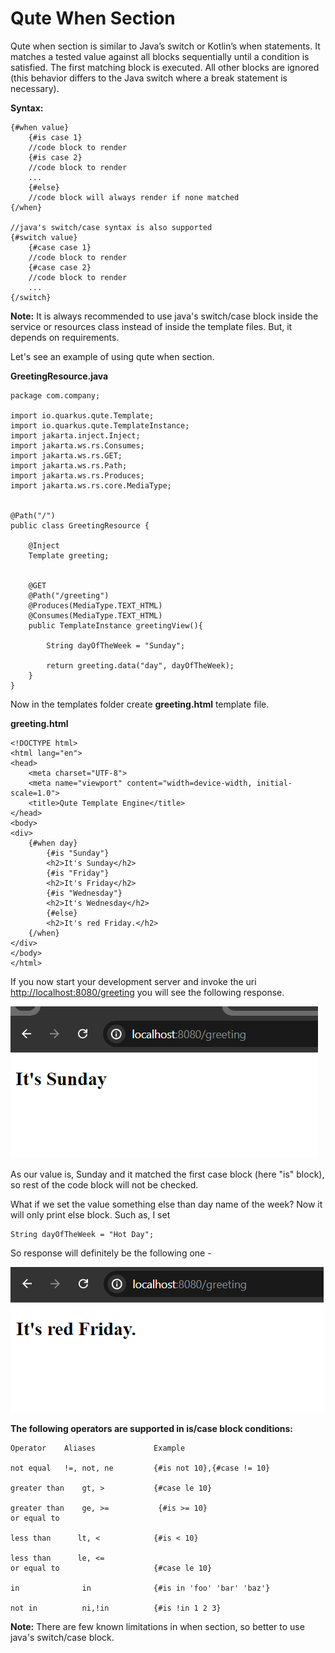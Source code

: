 # Qute When Section

Qute when section is similar to Java’s switch or Kotlin’s when statements. It matches a tested value against all blocks sequentially until a condition is satisfied. The first matching block is executed. All other blocks are ignored (this behavior differs to the Java switch where a break statement is necessary).


**Syntax:**

```
{#when value}
    {#is case 1}
    //code block to render
    {#is case 2}
    //code block to render
    ...
    {#else} 
    //code block will always render if none matched
{/when}

//java's switch/case syntax is also supported
{#switch value}
    {#case case 1}
    //code block to render
    {#case case 2}
    //code block to render
    ...
{/switch}
```

**Note:** It is always recommended to use java's switch/case block inside the service or resources class instead of inside the template files. But, it depends on requirements.


Let's see an example of using qute when section.


**GreetingResource.java**

```
package com.company;

import io.quarkus.qute.Template;
import io.quarkus.qute.TemplateInstance;
import jakarta.inject.Inject;
import jakarta.ws.rs.Consumes;
import jakarta.ws.rs.GET;
import jakarta.ws.rs.Path;
import jakarta.ws.rs.Produces;
import jakarta.ws.rs.core.MediaType;


@Path("/")
public class GreetingResource {

    @Inject
    Template greeting;


    @GET
    @Path("/greeting")
    @Produces(MediaType.TEXT_HTML)
    @Consumes(MediaType.TEXT_HTML)
    public TemplateInstance greetingView(){

        String dayOfTheWeek = "Sunday";

        return greeting.data("day", dayOfTheWeek);
    }
}
```

Now in the templates folder create **greeting.html** template file.

**greeting.html**

```
<!DOCTYPE html>
<html lang="en">
<head>
    <meta charset="UTF-8">
    <meta name="viewport" content="width=device-width, initial-scale=1.0">
    <title>Qute Template Engine</title>
</head>
<body>
<div>
    {#when day}
        {#is "Sunday"}
        <h2>It's Sunday</h2>
        {#is "Friday"}
        <h2>It's Friday</h2>
        {#is "Wednesday"}
        <h2>It's Wednesday</h2>
        {#else}
        <h2>It's red Friday.</h2>
    {/when}
</div>
</body>
</html>
```

If you now start your development server and invoke the uri [http://localhost:8080/greeting](http://localhost:8080/greeting) you will see the following response.

![alt text](image1.png)

As our value is, Sunday and it matched the first case block (here "is" block), so rest of the code block will not be checked.

What if we set the value something else than day name of the week? Now it will only print else block. Such as, I set

```
String dayOfTheWeek = "Hot Day";
```

So response will definitely be the following one -

![alt text](image2.png)


**The following operators are supported in is/case block conditions:**

```
Operator	Aliases	            Example

not equal   !=, not, ne         {#is not 10},{#case != 10}

greater than    gt, >           {#case le 10}

greater than    ge, >=           {#is >= 10}
or equal to                      

less than      lt, <            {#is < 10}

less than      le, <=
or equal to                     {#case le 10}

in              in              {#is in 'foo' 'bar' 'baz'}

not in          ni,!in          {#is !in 1 2 3}
```

**Note:** There are few known limitations in when section, so better to use java's switch/case block.